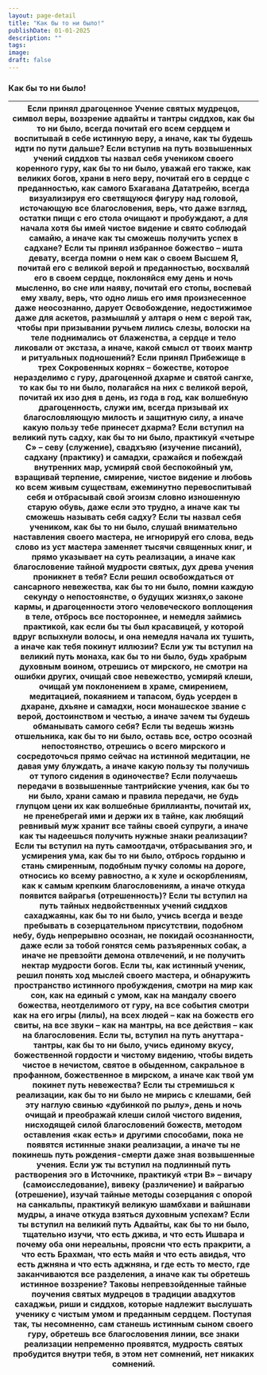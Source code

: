 ```yaml
---
layout: page-detail
title: "Как бы то ни было!"
publishDate: 01-01-2025
description: ""
tags:
image:
draft: false
---
```


### Как бы то ни было!

| Если принял драгоценное Учение святых мудрецов, символ веры,  воззрение адвайты и тантры сиддхов, как бы то ни было,  всегда почитай его всем сердцем  и воспитывай в себе истинную веру, а иначе, как ты будешь идти по пути дальше? Если вступив на путь возвышенных учений сиддхов  ты назвал себя учеником своего коренного гуру,  как бы то ни было,  уважай его также, как великих богов, храни в него веру, почитай его в сердце с преданностью,  как самого Бхагавана Дататрейю,  всегда визуализируя его светящуюся фигуру над головой,  источающую все благословения, верь, что даже взгляд, остатки пищи с его стола  очищают и пробуждают,  а для начала хотя бы имей чистое видение  и свято соблюдай самайю, а иначе как ты сможешь получить успех в садхане? Если ты принял избранное божество – ишта девату,  всегда помни о нем как о своем Высшем Я,  почитай его с великой верой и преданностью, восхваляй его в своем сердце, поклоняйся ему день и ночь мысленно,  во сне или наяву, почитай его стопы, воспевай ему хвалу, верь, что одно лишь его имя произнесенное  даже неосознанно, дарует Освобождение, недостижимое даже для аскетов,  размышляй у алтаря о нем с верой так,  чтобы при призывании ручьем лились слезы, волоски на теле поднимались от блаженства,  а сердце и тело ликовали от экстаза,  а иначе, какой смысл от твоих мантр  и ритуальных подношений? Если принял Прибежище в трех Сокровенных корнях –  божестве, которое неразделимо с гуру,  драгоценной дхарме и святой сангхе, то как бы то ни было, полагайся на них с великой верой,  почитай их изо дня в день, из года в год,  как волшебную драгоценность, служи им,  всегда призывай их благословляющую милость и защитную силу,  а иначе какую пользу тебе принесет дхарма? Если вступил на великий путь садху,  как бы то ни было, практикуй «четыре С» –  севу (служение), свадхъяю (изучение писаний),  садхану (практику) и самадхи, сражайся и побеждай внутренних мар,  усмиряй свой беспокойный ум, взращивай терпение,  смирение, чистое видение и любовь ко всем живым существам, ежеминутно перевоспитывай себя и отбрасывай свой эгоизм  словно изношенную старую обувь,  даже если это трудно, а иначе как ты сможешь называть себя садху? Если ты назвал себя учеником, как бы то ни было,  слушай внимательно наставления своего мастера,  не игнорируй его слова, ведь слово из уст мастера заменяет тысячи священных книг,  и прямо указывает на суть реализации, а иначе как благословение тайной мудрости святых,  дух древа учения проникнет в тебя? Если решил освобождаться от сансарного невежества,  как бы то ни было, помни каждую секунду о непостоянстве,  о будущих жизнях,о законе кармы,  и драгоценности этого человеческого воплощения в теле, отбрось все постороннее, и немедля займись практикой,  как если бы ты был красавицей,  у которой вдруг вспыхнули волосы,  и она немедля начала их тушить, а иначе как тебя покинут иллюзии? Если уж ты вступил на великий путь монаха,  как бы то ни было, будь храбрым духовным воином,  отрешись от мирского, не смотри на ошибки других,  очищай свое невежество, усмиряй клеши, очищай ум поклонением в храме,  смирением, медитацией, покаянием и тапасом, будь усерден в дхаране, дхьяне и самадхи,  носи монашеское звание с верой, достоинством и честью, а иначе зачем ты будешь обманывать самого себя? Если ты ведешь жизнь отшельника,  как бы то ни было, оставь все,  остро осознай непостоянство, отрешись о всего мирского  и сосредоточься прямо сейчас на истинной медитации,  не давая уму блуждать, а иначе какую пользу ты получишь от тупого сидения в одиночестве? Если получаешь передачи в возвышенные тантрийские учения,  как бы то ни было, храни самаю и правила передачи,  не будь глупцом цени их как волшебные бриллианты,  почитай их, не пренебрегай ими и держи их в тайне,  как любящий ревнивый муж хранит все тайны своей супруги, а иначе как ты надеешься получить нужные знаки реализации? Если ты вступил на путь самоотдачи, отбрасывания эго,  и усмирения ума,  как бы то ни было, отбрось гордыню и стань смиренным,  подобным пучку соломы на дороге, относись ко всему равностно, а к хуле и оскорблениям,  как к самым крепким благословениям, а иначе откуда появится вайрагья (отрешенность)? Если ты вступил на путь тайных недвойственных учений  сиддхов сахаджаяны, как бы то ни было,  учись всегда и везде пребывать в созерцательном присутствии,  подобном небу, будь непрерывно осознан, не покидай осознанности,  даже если за тобой гонятся семь разъяренных собак, а иначе не превзойти демона отвлечений,  и не получить нектар мудрости богов. Если ты, как истинный ученик, решил понять ход мыслей  своего мастера,  и обнаружить пространство истинного пробуждения,  смотри на мир как сон,  как на единый с умом, как на мандалу своего божества, неотделимого от гуру,  на все события смотри как на его игры (лилы), на всех людей – как на божеств его свиты,  на все звуки – как на мантры,  на все действия – как на благословения. Если ты, вступил на путь ануттара-тантры, как бы то ни было,  учись единому вкусу, божественной гордости и чистому видению,  чтобы видеть чистое в нечистом, святое в обыденном,  сакральное в профанном, божественное в мирском, а иначе как твой ум покинет путь невежества? Если ты стремишься к реализации,  как бы то ни было не мирись с клешами,  бей эту наглую свинью «дубинкой по рылу», день и ночь очищай и преображай клеши силой чистого видения,  нисходящей силой благословений божеств,  методом оставления «как есть» и другими способами, пока не появятся истинные знаки реализации,  а иначе ты не покинешь путь рождения-смерти  даже зная возвышенные учения. Если уж ты вступил на подлинный путь растворения эго в Источнике,  практикуй «три В» – вичару (самоисследование),  вивеку (различение) и вайрагью (отрешение), изучай тайные методы созерцания с опорой на санкальпы,  практикуй великую шамбхави и вайшнави мудры, а иначе откуда взяться духовным успехам? Если ты вступил на великий путь Адвайты, как бы то ни было,  тщательно изучи, что есть джива,  и что есть Ишвара и почему оба они нереальны, проясни что есть пракрити, а что есть Брахман,  что есть майя и что есть авидья,  что есть джняна и что есть аджняна, и где есть то место, где заканчиваются все разделения,  а иначе как ты обретешь истинное воззрение? Таковы непревзойденные тайные поучения  святых мудрецов в традиции авадхутов сахаджьи,  риши и сиддхов,  которые надлежит выслушать ученику  с чистым умом и преданным сердцем. Поступая так, ты несомненно,  сам станешь истинным сыном своего гуру,  обретешь все благословения линии,  все знаки реализации непременно проявятся, мудрость святых пробудится внутри тебя,  в этом нет сомнений,  нет никаких сомнений. |
| ---------------------------------------------------------------------------------------------------------------------------------------------------------------------------------------------------------------------------------------------------------------------------------------------------------------------------------------------------------------------------------------------------------------------------------------------------------------------------------------------------------------------------------------------------------------------------------------------------------------------------------------------------------------------------------------------------------------------------------------------------------------------------------------------------------------------------------------------------------------------------------------------------------------------------------------------------------------------------------------------------------------------------------------------------------------------------------------------------------------------------------------------------------------------------------------------------------------------------------------------------------------------------------------------------------------------------------------------------------------------------------------------------------------------------------------------------------------------------------------------------------------------------------------------------------------------------------------------------------------------------------------------------------------------------------------------------------------------------------------------------------------------------------------------------------------------------------------------------------------------------------------------------------------------------------------------------------------------------------------------------------------------------------------------------------------------------------------------------------------------------------------------------------------------------------------------------------------------------------------------------------------------------------------------------------------------------------------------------------------------------------------------------------------------------------------------------------------------------------------------------------------------------------------------------------------------------------------------------------------------------------------------------------------------------------------------------------------------------------------------------------------------------------------------------------------------------------------------------------------------------------------------------------------------------------------------------------------------------------------------------------------------------------------------------------------------------------------------------------------------------------------------------------------------------------------------------------------------------------------------------------------------------------------------------------------------------------------------------------------------------------------------------------------------------------------------------------------------------------------------------------------------------------------------------------------------------------------------------------------------------------------------------------------------------------------------------------------------------------------------------------------------------------------------------------------------------------------------------------------------------------------------------------------------------------------------------------------------------------------------------------------------------------------------------------------------------------------------------------------------------------------------------------------------------------------------------------------------------------------------------------------------------------------------------------------------------------------------------------------------------------------------------------------------------------------------------------------------------------------------------------------------------------------------------------------------------------------------------------------------------------------------------------------------------------------------------------------------------------------------------------------------------------------------------------------------------------------------------------------------------------------------------------------------------------------------------------------------------------------------------------------------------------------------------------------------------------------------------------------------------------------------------------------------------------------------------------------------------------------------------------------------------------------------------------------------------------------------------------------------------------------------------------------------------------------------------------------------------------------------------------------------------------------------------------------------------------------------------------------------------------------------------------------------------------------------------------------------------------------------------------------------------------------------------------------------------------------------------------------------------------------------------------------------------------------------------------------------------------------------------------------------------------------------------------------------------------------------------------------------------------------------------------------------------------------------------------------------------------------------------------------------------------------------------------------------------------------------------------------------------------------------------------------------------------------------------------------------------------------------------------------------------------------------------------------------------------------------------------------------------------------------------------------------------------------------------------------------------------------------------------------------------------------------------------------------------------------------------------------------------------------------------------- |
  
  
